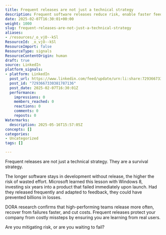 ```yaml
---
title: Frequent releases are not just a technical strategy
description: Frequent software releases reduce risk, enable faster feedback, and help teams adapt to user needs, preventing costly mistakes and improving overall performance.
date: 2025-02-07T16:30:01+00:00
weight: 1000
slug: frequent-releases-are-not-just-a-technical-strategy
aliases:
- /resources/_o_vjO--kSl
ResourceId: _o_vjO--kSl
ResourceImport: false
ResourceType: signals
ResourceContentOrigin: human
draft: true
source: LinkedIn
platform_signals:
- platform: LinkedIn
  post_url: https://www.linkedin.com/feed/update/urn:li:share:7293667330381787136
  post_id: "7293667330381787136"
  post_date: 2025-02-07T16:30:01Z
  performance:
    impressions: 0
    members_reached: 0
    reactions: 0
    comments: 0
    reposts: 0
Watermarks:
  description: 2025-05-16T15:57:05Z
concepts: []
categories:
- Uncategorized
tags: []

---
```

Frequent releases are not just a technical strategy. They are a survival strategy.

The longer software stays in development without release, the higher the risk of wasted effort. Microsoft learned this lesson with Windows 8, investing six years into a product that failed immediately upon launch. Had they released frequently and adapted to feedback, they could have prevented billions in losses.

DORA research confirms that high-performing teams release more often, recover from failures faster, and cut costs. Frequent releases protect your company from costly missteps by ensuring you are learning from real users.

Are you mitigating risk, or are you waiting to fail?
